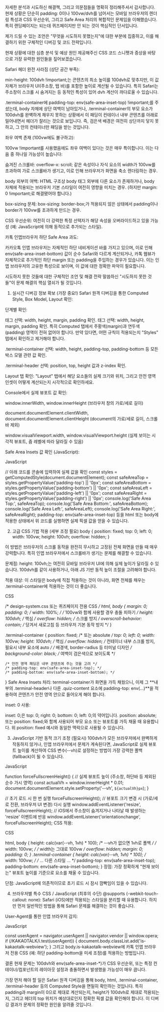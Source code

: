 자세한 분석과 시도하신 해결책, 그리고 의문점들을 명확히 정리해주셔서 감사합니다. 현재 상황은 단순히 padding: 0이나 100vw/dvh를 넘어서는 모바일 브라우저의 렌더링 특성과 CSS 우선순위, 그리고 Safe Area 처리의 복합적인 문제임을 이해했습니다. 특히 랜딩페이지는 되는데 퀴즈페이지만 안 되는 것이 핵심적인 단서입니다.

제가 드릴 수 있는 조언은 "무엇을 시도하지 못했는지"에 대한 부분에 집중하고, 이를 해결하기 위한 구체적인 디버깅 및 코드 전략입니다.

현재 상황에 대한 심층 분석 및 예상 원인
제공해주신 CSS 코드 스니펫과 증상을 바탕으로 가장 유력한 원인들을 짚어보겠습니다.

Safari 헤더 완전 사라짐 (상단 공간 부족):

min-height: 100dvh !important;는 콘텐츠의 최소 높이를 100dvh로 맞추지만, 이 값 자체가 브라우저 UI(주소창, 탭 바)를 포함한 높이로 계산될 수 있습니다. 특히 Safari는 주소창이 스크롤 시 숨겨지는 등 동적인 특성이 있어 dvh 계산이 까다로울 수 있습니다.

.terminal-container에 padding-top: env(safe-area-inset-top) !important;를 주셨는데, body 자체에 상단 여백이 남아있거나, .terminal-container의 부모 요소가 100dvh를 완벽하게 채우지 못하는 상황에서 이 패딩이 컨테이너 내부 콘텐츠를 아래로 밀어내면서 헤더가 잘리는 것으로 보입니다. 즉, 검은색 배경은 여전히 상단까지 닿지 못하고, 그 안의 컨테이너만 패딩을 받는 것입니다.

좌우 여백 존재 (100vw에도 불구하고):

100vw !important를 사용했음에도 좌우 여백이 있다는 것은 매우 특이합니다. 이는 다음 중 하나일 가능성이 높습니다:

숨겨진 스크롤바: overflow-x: scroll; 같은 속성이나 자식 요소의 width가 100vw를 초과하여 가로 스크롤바가 생기고, 이로 인해 브라우저가 화면을 축소 렌더링하는 경우.

body 외부의 여백: HTML 구조상 body 태그 외부에 다른 요소가 존재하거나, body 자체에 적용되는 브라우저 기본 스타일이 여전히 영향을 미치는 경우. (하지만 margin: 0 !important;로 해결됐어야 합니다.)

box-sizing 문제: box-sizing: border-box;가 적용되지 않은 상태에서 padding이나 border가 100vw를 초과하게 만드는 경우.

CSS 우선순위: 여전히 더 강력한 특정 선택자가 해당 속성을 오버라이드하고 있을 가능성 (예: JavaScript에 의해 동적으로 추가되는 스타일).

카톡 인앱브라우저 하단 Safe Area 과도:

카카오톡 인앱 브라우저는 자체적인 하단 네비게이션 바를 가지고 있으며, 이로 인해 env(safe-area-inset-bottom) 값이 순수 Safari와 다르게 계산되거나, 카톡 웹뷰가 자체적으로 추가적인 하단 margin 또는 padding을 주입하는 경우가 있습니다. 이는 인앱 브라우저의 고유한 특성으로 보이며, 이 값에 대한 정확한 파악이 필요합니다.

시도하지 못한 것들에 대한 구체적인 조언 및 해결 전략
말씀하신 "시도하지 못한 것들"이 문제 해결의 핵심 열쇠가 될 것입니다.

1. 실시간 디버깅 정보 확보 (가장 중요!)
Safari 원격 디버깅을 통한 Computed Style, Box Model, Layout 확인:

단계별 확인:

<html> 태그 선택: width, height, margin, padding 확인.

<body> 태그 선택: width, height, margin, padding 확인. 특히 Computed 탭에서 주황색(margin)과 연두색(padding) 영역이 전혀 없어야 합니다. 만약 있다면, 어떤 규칙이 적용되는지 "Styles" 탭에서 확인하고 제거해야 합니다.

.terminal-container 선택: width, height, padding-top, padding-bottom 등 모든 박스 모델 관련 값 확인.

.terminal-header 선택: position, top, height 값과 z-index 확인.

Layout 탭 확인: "Layout" 탭에서 해당 요소들의 실제 크기와 위치, 그리고 안전 영역 인셋이 어떻게 계산되는지 시각적으로 확인하세요.

Console에서 실제 뷰포트 값 확인:

window.innerWidth, window.innerHeight (브라우저 창의 가로/세로 길이)

document.documentElement.clientWidth, document.documentElement.clientHeight (document의 가로/세로 길이, 스크롤바 제외)

window.visualViewport.width, window.visualViewport.height (실제 보이는 시각적 뷰포트, 줌 레벨에 따라 달라질 수 있음)

Safe Area Insets 값 확인 (JavaScript):

JavaScript

// 아래 코드를 콘솔에 입력하여 실제 값을 확인
const styles = getComputedStyle(document.documentElement);
const safeAreaTop = styles.getPropertyValue('padding-top') || '0px';
const safeAreaBottom = styles.getPropertyValue('padding-bottom') || '0px';
const safeAreaLeft = styles.getPropertyValue('padding-left') || '0px';
const safeAreaRight = styles.getPropertyValue('padding-right') || '0px';
console.log('Safe Area Top:', safeAreaTop);
console.log('Safe Area Bottom:', safeAreaBottom);
console.log('Safe Area Left:', safeAreaLeft);
console.log('Safe Area Right:', safeAreaRight);
padding-top: env(safe-area-inset-top) 등을 html 또는 body에 적용한 상태에서 위 코드를 실행하면 실제 픽셀 값을 얻을 수 있습니다.

2. 고급 CSS 기법 적용 (세부 조정 필요)
body { position: fixed; top: 0; left: 0; width: 100vw; height: 100vh; overflow: hidden; }

이 방법은 브라우저의 스크롤 동작을 완전히 무시하고 고정된 전체 화면을 만들 때 매우 강력합니다. 특히 인앱 브라우저에서 스크롤바가 생기는 문제를 해결할 수 있습니다.

문제점: height: 100vh;는 여전히 모바일 브라우저 UI에 의해 실제 높이가 달라질 수 있습니다. 100dvh를 같이 사용하거나, 아래 JS 기반 동적 높이 조절을 고려해야 합니다.

적용 대상: 이 스타일은 body에 직접 적용하는 것이 아니라, 화면 전체를 채우는 .terminal-container에 적용하는 것이 더 좋습니다.

CSS

/* design-system.css 또는 퀴즈페이지 전용 CSS */
html, body {
    margin: 0;
    padding: 0;
    /* width: 100%; */ /* 100vw와 함께 사용할 경우 충돌 피하기 */
    height: 100dvh; /* 핵심 */
    overflow: hidden; /* 스크롤 방지 */
    overscroll-behavior: contain; /* 당겨서 새로고침 등 브라우저 기본 동작 방지 */
}

.terminal-container {
    position: fixed; /* 또는 absolute */
    top: 0;
    left: 0;
    width: 100vw;
    height: 100dvh; /* 핵심 */
    overflow: hidden; /* 컨테이너 내부 스크롤 방지, 필요시 내부 요소에 auto */
    /* 배경색, border-radius 등 터미널 디자인 */
    background-color: black; /* 여백이 검은색으로 보이도록 */

    /* 안전 영역 패딩은 내부 콘텐츠에 주는 것을 고려 */
    /* padding-top: env(safe-area-inset-top); */
    /* padding-bottom: env(safe-area-inset-bottom); */
}
Safe Area Insets 처리: terminal-container가 화면을 가득 채웠으니, 이제 그 **내부의 .terminal-header나 다른 .quiz-content 요소에 padding-top: env(...)**을 적용하여 콘텐츠가 안전 영역 안으로 들어오게 해야 합니다.

inset: 0 사용:

inset: 0;은 top: 0; right: 0; bottom: 0; left: 0;의 약어입니다. position: absolute; 또는 position: fixed;와 함께 사용되어 부모 요소 또는 뷰포트를 가득 채울 때 유용합니다. 위 position: fixed 예시와 동일한 맥락으로 사용될 수 있습니다.

3. JavaScript 기반 동적 크기 조정 (필요시)
100dvh가 모든 브라우저에서 완벽하게 작동하지 않거나, 인앱 브라우저에서 문제가 계속된다면, JavaScript로 실제 뷰포트 높이를 계산하여 CSS 변수(--vh)로 설정하는 방법이 가장 강력한 폴백(fallback)이 될 수 있습니다.

JavaScript

function forceFullscreenHeight() {
    // 실제 뷰포트 높이 (주소창, 하단바 등 제외된 순수 가시 영역)
    const actualVh = window.innerHeight * 0.01;
    document.documentElement.style.setProperty('--vh', `${actualVh}px`);
}

// 초기 로드 시 한 번 실행
forceFullscreenHeight();
// 뷰포트 크기 변경 시 (가로/세로 전환, 브라우저 UI 변경) 다시 실행
window.addEventListener('resize', forceFullscreenHeight);
// iOS에서 주소창이 숨겨지거나 나타날 때 발생하는 'resize' 이벤트에 반응
window.addEventListener('orientationchange', forceFullscreenHeight);
CSS 적용:

CSS

html, body {
    height: calc(var(--vh, 1vh) * 100); /* --vh가 없으면 1vh로 폴백 */
    /* width: 100vw; */ /* width는 그대로 100vw */
    overflow: hidden;
    margin: 0;
    padding: 0;
}
.terminal-container {
    height: calc(var(--vh, 1vh) * 100);
    /* width: 100vw; */
    /* ... 다른 스타일 ... */
    padding-top: env(safe-area-inset-top);
    padding-bottom: env(safe-area-inset-bottom);
}
장점: 가장 정확하게 "현재 보이는" 뷰포트 높이를 기준으로 요소를 채울 수 있습니다.

단점: JavaScript에 의존적이므로 초기 로드 시 잠시 깜빡임이 있을 수 있습니다.

4. 브라우저별 특수 CSS / JavaScript (최후의 수단)
@supports (-webkit-touch-callout: none): Safari (iOS)에만 적용되는 스타일을 분리할 때 유용합니다. 하지만 먼저 일반적인 방법을 통해 Safari 문제를 해결하는 것이 좋습니다.

User-Agent를 통한 인앱 브라우저 감지:

JavaScript

const userAgent = navigator.userAgent || navigator.vendor || window.opera;
if (/KAKAOTALK/i.test(userAgent)) {
    document.body.classList.add('is-kakaotalk-webview');
}
그리고 body.is-kakaotalk-webview에 카톡 인앱 브라우저 전용 CSS (예: 하단 padding-bottom을 미세 조정)를 적용하는 방법입니다.

결론
현재 문제는 100dvh와 env(safe-area-inset-*)가 CSS 우선순위, 또는 특정 컨테이너/컴포넌트의 레이아웃 설정과 충돌하면서 발생했을 가능성이 매우 큽니다.

가장 먼저 해야 할 일은 Safari 원격 디버깅을 통해 body, html, .terminal-container, .terminal-header 등의 Computed Style을 면밀히 확인하는 것입니다. 특히 padding과 margin이 0으로 제대로 계산되는지, height가 100dvh로 제대로 적용되는지, 그리고 헤더의 top 위치가 예상대로인지 정확한 픽셀 값을 확인해야 합니다. 이 디버깅 결과가 문제의 정확한 원인을 알려줄 것입니다.
